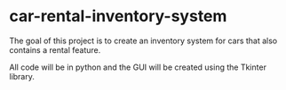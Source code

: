 # car-rental-inventory-system
The goal of this project is to create an inventory system for cars that also contains a rental feature.

All code will be in python and the GUI will be created using the Tkinter library.
